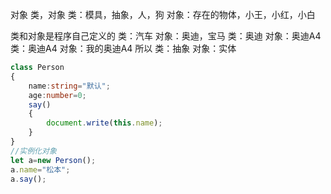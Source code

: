 对象
类，对象
类：模具，抽象，人，狗
对象：存在的物体，小王，小红，小白

类和对象是程序自己定义的
类：汽车
对象：奥迪，宝马
类：奥迪
对象：奥迪A4
类：奥迪A4
对象：我的奥迪A4
所以
类：抽象
对象：实体

```typescript
class Person
{
	name:string="默认";
	age:number=0;
	say()
	{
		document.write(this.name);
	}
}
//实例化对象
let a=new Person();
a.name="松本";
a.say();
```
